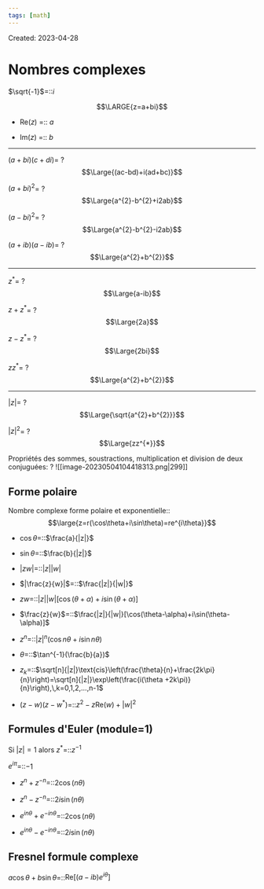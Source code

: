 ```yaml
---
tags: [math] 
---
```

Created: 2023-04-28

# Nombres complexes
$\sqrt{-1}$=::$i$
<!--SR:!2024-12-25,414,270-->

$$\LARGE{z=a+bi}$$
- Re($z$) =:: $a$
<!--SR:!2024-11-02,334,250-->
- Im($z$) =:: $b$
<!--SR:!2025-03-02,407,250-->

---
$(a+bi)(c+di)$=
?
$$\Large{(ac-bd)+i(ad+bc)}$$
<!--SR:!2024-12-23,312,230-->

$(a+bi)^{2}$=
?
$$\Large{a^{2}-b^{2}+i2ab}$$
<!--SR:!2024-03-15,77,210-->

$(a-bi)^{2}$=
?
$$\Large{a^{2}-b^{2}-i2ab}$$
<!--SR:!2024-04-10,65,210-->

$(a+ib)(a-ib)$=
?
$$\Large{a^{2}+b^{2}}$$
<!--SR:!2024-05-02,88,230-->

---

$z^{*}$=
?
$$\Large{a-ib}$$
<!--SR:!2024-12-23,366,250-->

$z+z^*$=
?
$$\Large{2a}$$
<!--SR:!2024-06-12,190,230-->

$z-z^{*}$=
?
$$\Large{2bi}$$
<!--SR:!2024-06-20,188,230-->

$zz^{*}$=
?
$$\Large{a^{2}+b^{2}}$$
<!--SR:!2024-04-25,48,150-->

---
$|z|$=
?
$$\Large{\sqrt{a^{2}+b^{2}}}$$
<!--SR:!2024-08-16,182,210-->

$|z|^{2}$=
?
$$\Large{zz^{*}}$$
<!--SR:!2024-03-16,7,130-->

Propriétés des sommes, soustractions, multiplication et division de deux conjuguées:
?
![[image-20230504104418313.png|299]]
<!--SR:!2025-04-12,429,250-->

## Forme polaire

Nombre complexe forme polaire et exponentielle::$$\large{z=r(\cos\theta+i\sin\theta)=re^{i\theta}}$$
<!--SR:!2024-04-05,67,141-->

- $\cos\theta$=::$\frac{a}{|z|}$
<!--SR:!2024-06-05,131,236-->
- $\sin\theta$=::$\frac{b}{|z|}$
<!--SR:!2024-05-31,96,216-->
- $|zw|$=::$|z||w|$
<!--SR:!2024-03-16,98,276-->
- $|\frac{z}{w}|$=::$\frac{|z|}{|w|}$
<!--SR:!2024-07-11,150,236-->
- $zw$=::$|z||w|[\cos(\theta+\alpha)+i\sin(\theta+\alpha)]$
<!--SR:!2024-03-24,13,176-->
- $\frac{z}{w}$=::$\frac{|z|}{|w|}[\cos(\theta-\alpha)+i\sin(\theta-\alpha)]$
<!--SR:!2024-03-20,88,236-->
- $z^{n}$=::$|z|^{n}(\cos n\theta+i\sin n\theta)$
<!--SR:!2024-04-03,26,176-->
- $\theta$=::$\tan^{-1}(\frac{b}{a})$
<!--SR:!2024-03-15,84,236-->
- $z_{k}$=::$\sqrt[n]{|z|}\text{cis}\left(\frac{\theta}{n}+\frac{2k\pi}{n}\right)=\sqrt[n]{|z|}\exp\left(\frac{i(\theta +2k\pi)}{n}\right),\,k=0,1,2,...,n-1$
<!--SR:!2024-03-15,6,130-->
- $(z-w)(z-w^{*})$=::$z^{2}-z\text{Re}(w)+|w|^{2}$
<!--SR:!2024-03-21,29,174-->

## Formules d'Euler (module=1)
Si $|z|=1$ alors $z^{*}$=::$z^{-1}$
<!--SR:!2024-06-02,128,234-->
$e^{i\pi}$=::$-1$
<!--SR:!2024-09-15,189,234-->

- $z^{n}+z^{-n}$=::$2\cos(n\theta)$
<!--SR:!2024-07-20,154,234-->
- $z^{n}-z^{-n}$=::$2i\sin(n\theta)$
<!--SR:!2024-09-08,184,234-->
- $e^{in\theta}+e^{-in\theta}$=::$2\cos(n\theta)$
<!--SR:!2024-03-14,83,234-->
- $e^{in\theta}-e^{-in\theta}$=::$2i\sin(n\theta)$
<!--SR:!2024-08-18,172,234-->


## Fresnel formule complexe
$a\cos\theta+b\sin\theta$=::$\text{Re}[(a-ib)e^{i\theta}]$
<!--SR:!2024-03-23,18,130-->

